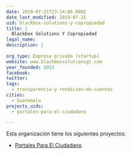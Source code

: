 ```yaml
---
date: 2019-07-21T23:14:06.000Z
date_last_modified: 2019-07-21
uid: blackbox-solutions-y-copropiedad
title: |
  Blackbox Solutions Y Copropiedad
legal_name: 
description: |
  
org_type: Empresa privada (startup)
website: www.blackboxsolutionsgt.com
year_founded: 2012
facebook: 
twitter: 
tags:
  - transparencia-y-rendicion-de-cuentas
cities: 
  - Guatemala
projects_uids:
  - portales-para-el-ciudadano

---
```


Esta organización tiene los siguientes proyectos:

- [Portales Para El Ciudadano](/proyectos/portales-para-el-ciudadano)
